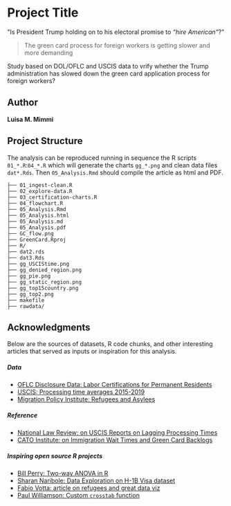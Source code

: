# Project Title

"Is President Trump holding on to his electoral promise to _“hire American”_?"

> The green card process for foreign workers is getting slower and more demanding

Study based on DOL/OFLC and USCIS data to vrify whether the Trump administration has slowed down the green card application process for foreign workers?

## Author

**Luisa M. Mimmi**  

<!-- ## License
This project is licensed under the MIT License - see the [LICENSE.md](LICENSE.md) file for details
 -->
 
## Project Structure
The analysis can be reproduced running in sequence the R scripts `01_*.R`:`04_*.R` which will generate the charts `gg_*.png` and clean data files `dat*.Rds`. 
Then `05_Analysis.Rmd` should compile the article as html and PDF. 

	├── 01_ingest-clean.R
	├── 02_explore-data.R
	├── 03_certification-charts.R
	├── 04_flowchart.R
	├── 05_Analysis.Rmd
	├── 05_Analysis.html
	├── 05_Analysis.md
	├── 05_Analysis.pdf
	├── GC_flow.png
	├── GreenCard.Rproj
	├── R/
	├── dat2.rds
	├── dat3.Rds
	├── gg_USCIStime.png
	├── gg_denied_region.png
	├── gg_pie.png
	├── gg_static_region.png
	├── gg_top15country.png
	├── gg_top2.png
	├── makefile
	├── rawdata/
 
## Acknowledgments
Below are the sources of datasets, R code chunks, and other interesting articles that served as inputs or inspiration for this analysis.

##### Data
+ [OFLC Disclosure Data: Labor Certifications for Permanent Residents](https://www.foreignlaborcert.doleta.gov/performancedata.cfm)
+ [USCIS: Processing time averages 2015-2019](https://egov.uscis.gov/processing-times/historic-pt)
+ [Migration Policy Institute: Refugees and Asylees](https://www.migrationpolicy.org/article/refugees-and-asylees-united-states#Adjusting_to_Lawful_Permanent_Resident_Status)


##### Reference
+ [National Law Review: on USCIS Reports on Lagging Processing Times](https://www.natlawreview.com/article/uscis-reports-lagging-processing-times)
+ [CATO Institute: on Immigration Wait Times and Green Card Backlogs](https://www.cato.org/publications/policy-analysis/immigration-wait-times-quotas-have-doubled-green-card-backlogs-are-long#full)

##### Inspiring open source R projects
+ [Bill Perry: Two-way ANOVA in R](https://wlperry.github.io/2017stats/05_6_twowayanova.html)
+ [Sharan Naribole: Data Exploration on H-1B Visa dataset](https://github.com/sharan-naribole/H1B_visa_eda)
+ [Fabio Votta: article on refugees and great data viz](https://favstats.eu/post/exploring_us_refugee_data/)
+ [Paul Williamson: Custom `crosstab` function](http://rstudio-pubs-static.s3.amazonaws.com/6975_c4943349b6174f448104a5513fed59a9.html)
